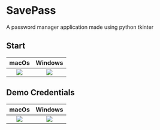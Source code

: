 # SavePass
A password manager application made using python tkinter

## Start

macOs             |  Windows
:-------------------------:|:-------------------------:
![](https://user-images.githubusercontent.com/76846542/152035198-70093685-1612-4127-8191-025e35a49834.png)  |  ![](https://user-images.githubusercontent.com/76846542/152140719-705758e0-2758-4374-8d75-da8d7113e82c.png)


## Demo Credentials

macOs             |  Windows
:-------------------------:|:-------------------------:
![](https://user-images.githubusercontent.com/76846542/152035208-089b3118-d2bb-4ea9-9e6d-34d16438f0e8.png)  |  ![](https://user-images.githubusercontent.com/76846542/152140790-e24bc28c-d23b-4bc3-b553-121a5a75d72d.png)
